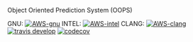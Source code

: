 Object Oriented Prediction System (OOPS)

GNU: [![AWS-gnu](https://codebuild.us-east-1.amazonaws.com/badges?uuid=eyJlbmNyeXB0ZWREYXRhIjoiN2RzbkhSR3o4dm9HN29wRW5laDRMdGlSdGFrNUswWE9pMVJHbmwrQ0EvYWZkNnRjMTFzZWFQL3dUdUpLbmUxNlJXYlFsYmRoaDR5K1NUdCtWNmNvTHFBPSIsIml2UGFyYW1ldGVyU3BlYyI6ImV5OWJFdFRWNWVnMVpwcHEiLCJtYXRlcmlhbFNldFNlcmlhbCI6MX0%3D&branch=develop)](https://console.aws.amazon.com/codesuite/codebuild/projects/automated-testing-oops-gnu/history?region=us-east-1)
INTEL: [![AWS-intel](https://codebuild.us-east-1.amazonaws.com/badges?uuid=eyJlbmNyeXB0ZWREYXRhIjoiWG5KM0dQR3VBNWdVVUdJeURwUjhoOXNWYlBYdnpGR2prLzQ4RXk2ZlkrN2llZ2M4S05MeXdWcERMVFZ2RGIxbTRXZFMvTFM5cTRoamFzV3hYanlZVEVNPSIsIml2UGFyYW1ldGVyU3BlYyI6IjZJVnJYL1Z5VktTQWZzZUkiLCJtYXRlcmlhbFNldFNlcmlhbCI6MX0%3D&branch=develop)](https://console.aws.amazon.com/codesuite/codebuild/projects/automated-testing-oops-intel)
CLANG: [![AWS-clang](https://codebuild.us-east-1.amazonaws.com/badges?uuid=eyJlbmNyeXB0ZWREYXRhIjoiNHdvREpKTnVOT2pneEx6cHpaMjlma3RsUmlLZFQrMmpDR0tNODBrMzA0Z0pFazFKMFloQVc0Q0xkeGRZbW9WSDJ4c2FWSFg0SkZWb1VXVmVQRk5rSTFJPSIsIml2UGFyYW1ldGVyU3BlYyI6InRQckQrWDdaY0l2RkZoWmUiLCJtYXRlcmlhbFNldFNlcmlhbCI6MX0%3D&branch=develop)](https://console.aws.amazon.com/codesuite/codebuild/projects/automated-testing-oops-clang/history?region=us-east-1)
[![travis develop](https://travis-ci.com/JCSDA/oops.svg?token=zswWHqwVimHTBAygfenZ&branch=develop&label=develop&logo=travis)](https://travis-ci.com/JCSDA/oops)
[![codecov](https://codecov.io/gh/JCSDA/oops/branch/develop/graph/badge.svg?token=v3gW3tiAOi)](https://codecov.io/gh/JCSDA/oops)


